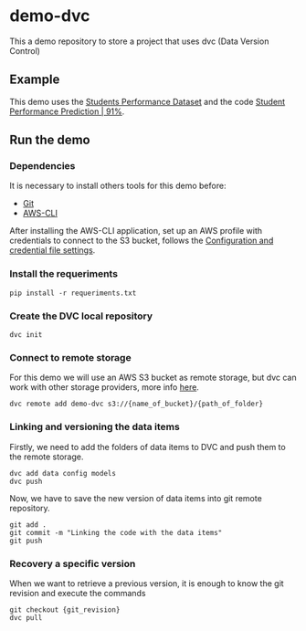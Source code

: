 # demo-dvc
This a demo repository to store a project that uses dvc (Data Version Control)

## Example

This demo uses the [Students Performance Dataset](https://www.kaggle.com/datasets/rabieelkharoua/students-performance-dataset) and the code [Student Performance Prediction | 91%](https://www.kaggle.com/code/muhammadmagistra/student-performance-prediction-91).

## Run the demo

### Dependencies
It is necessary to install others tools for this demo before:
* [Git](https://git-scm.com/book/en/v2/Getting-Started-Installing-Git)
* [AWS-CLI](https://docs.aws.amazon.com/cli/latest/userguide/getting-started-install.html)

After installing the AWS-CLI application, set up an AWS profile with credentials to connect to the S3 bucket, follows the [Configuration and credential file settings](https://docs.aws.amazon.com/cli/latest/userguide/cli-configure-files.html).

### Install the requeriments

```shell
pip install -r requeriments.txt
```

### Create the DVC local repository

```shell
dvc init
```

### Connect to remote storage
For this demo we will use an AWS S3 bucket as remote storage, but dvc can work with other storage providers, more info [here](https://dvc.org/doc/user-guide/data-management/remote-storage).

```shell
dvc remote add demo-dvc s3://{name_of_bucket}/{path_of_folder}
```

### Linking and versioning the data items
Firstly, we need to add the folders of data items to DVC and push them to the remote storage.

```shell
dvc add data config models
dvc push
```

Now, we have to save the new version of data items into git remote repository.

```shell
git add .
git commit -m "Linking the code with the data items"
git push
```

### Recovery a specific version
When we want to retrieve a previous version, it is enough to know the git revision and execute the commands

```shell
git checkout {git_revision}
dvc pull
```